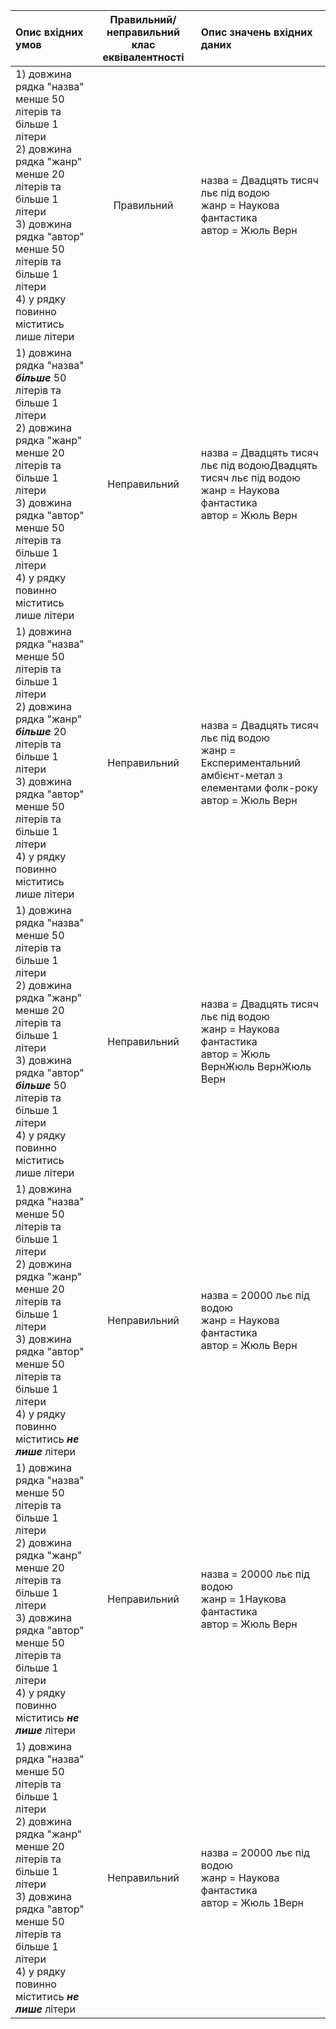 |Опис вхідних умов|Правильний/неправильний клас еквівалентності|Опис значень вхідних даних|
|:-----|:-----:|:-----|
|1) довжина рядка "назва" менше 50 літерів та більше 1 літери <br> 2) довжина рядка "жанр" менше 20 літерів та більше 1 літери <br> 3) довжина рядка "автор" менше 50 літерів та більше 1 літери <br> 4) у рядку повинно міститись лише літери <br>|Правильний|назва = Двадцять тисяч льє під водою <br> жанр = Наукова фантастика <br> автор = Жюль Верн|
|1) довжина рядка "назва" ***більше*** 50 літерів та більше 1 літери <br> 2) довжина рядка "жанр" менше 20 літерів та більше 1 літери <br> 3) довжина рядка "автор" менше 50 літерів та більше 1 літери <br> 4) у рядку повинно міститись лише літери <br>|Неправильний|назва = Двадцять тисяч льє під водоюДвадцять тисяч льє під водою <br> жанр = Наукова фантастика <br> автор = Жюль Верн|
|1) довжина рядка "назва" менше 50 літерів та більше 1 літери <br> 2) довжина рядка "жанр" ***більше*** 20 літерів та більше 1 літери <br> 3) довжина рядка "автор" менше 50 літерів та більше 1 літери <br> 4) у рядку повинно міститись лише літери <br>|Неправильний|назва = Двадцять тисяч льє під водою <br> жанр = Експериментальний амбієнт-метал з елементами фолк-року <br> автор = Жюль Верн|
|1) довжина рядка "назва" менше 50 літерів та більше 1 літери <br> 2) довжина рядка "жанр" менше 20 літерів та більше 1 літери <br> 3) довжина рядка "автор" ***більше*** 50 літерів та більше 1 літери <br> 4) у рядку повинно міститись лише літери <br>|Неправильний|назва = Двадцять тисяч льє під водою <br> жанр = Наукова фантастика <br> автор = Жюль ВернЖюль ВернЖюль Верн|
|1) довжина рядка "назва" менше 50 літерів та більше 1 літери <br> 2) довжина рядка "жанр" менше 20 літерів та більше 1 літери <br> 3) довжина рядка "автор" менше 50 літерів та більше 1 літери <br> 4) у рядку повинно міститись ***не лише*** літери <br>|Неправильний|назва = 20000 льє під водою <br> жанр = Наукова фантастика <br> автор = Жюль Верн|
|1) довжина рядка "назва" менше 50 літерів та більше 1 літери <br> 2) довжина рядка "жанр" менше 20 літерів та більше 1 літери <br> 3) довжина рядка "автор" менше 50 літерів та більше 1 літери <br> 4) у рядку повинно міститись ***не лише*** літери <br>|Неправильний|назва = 20000 льє під водою <br> жанр = 1Наукова фантастика <br> автор = Жюль Верн|
|1) довжина рядка "назва" менше 50 літерів та більше 1 літери <br> 2) довжина рядка "жанр" менше 20 літерів та більше 1 літери <br> 3) довжина рядка "автор" менше 50 літерів та більше 1 літери <br> 4) у рядку повинно міститись ***не лише*** літери <br>|Неправильний|назва = 20000 льє під водою <br> жанр = Наукова фантастика <br> автор = Жюль 1Верн|

